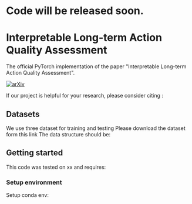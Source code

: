 # Code will be released soon.
# Interpretable Long-term Action Quality Assessment
The official PyTorch implementation of the paper "Interpretable Long-term Action Quality Assessment".

[![arXiv](https://img.shields.io/badge/arXiv-2406.07524-red.svg)](https://arxiv.org/abs/*)


If our project is helpful for your research, please consider citing :

## Datasets
We use three dataset for training and testing
Please download the dataset form this link
The data structure should be:

## Getting started
This code was tested on xx and requires:

### Setup environment

Setup conda env:


